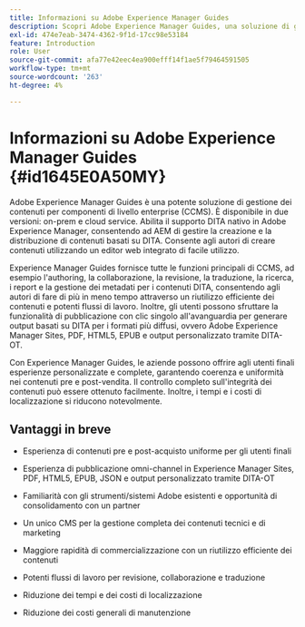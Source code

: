 ```yaml
---
title: Informazioni su Adobe Experience Manager Guides
description: Scopri Adobe Experience Manager Guides, una soluzione di gestione dei contenuti per componenti basata su DITA di livello aziendale. Conoscere i vantaggi di Experience Manager Guides.
exl-id: 474e7eab-3474-4362-9f1d-17cc98e53184
feature: Introduction
role: User
source-git-commit: afa77e42eec4ea900efff14f1ae5f79464591505
workflow-type: tm+mt
source-wordcount: '263'
ht-degree: 4%

---
```


# Informazioni su Adobe Experience Manager Guides {#id1645E0A50MY}

Adobe Experience Manager Guides è una potente soluzione di gestione dei contenuti per componenti di livello enterprise \(CCMS\). È disponibile in due versioni: on-prem e cloud service. Abilita il supporto DITA nativo in Adobe Experience Manager, consentendo ad AEM di gestire la creazione e la distribuzione di contenuti basati su DITA. Consente agli autori di creare contenuti utilizzando un editor web integrato di facile utilizzo.

Experience Manager Guides fornisce tutte le funzioni principali di CCMS, ad esempio l&#39;authoring, la collaborazione, la revisione, la traduzione, la ricerca, i report e la gestione dei metadati per i contenuti DITA, consentendo agli autori di fare di più in meno tempo attraverso un riutilizzo efficiente dei contenuti e potenti flussi di lavoro. Inoltre, gli utenti possono sfruttare la funzionalità di pubblicazione con clic singolo all&#39;avanguardia per generare output basati su DITA per i formati più diffusi, ovvero Adobe Experience Manager Sites, PDF, HTML5, EPUB e output personalizzato tramite DITA-OT.

Con Experience Manager Guides, le aziende possono offrire agli utenti finali esperienze personalizzate e complete, garantendo coerenza e uniformità nei contenuti pre e post-vendita. Il controllo completo sull&#39;integrità dei contenuti può essere ottenuto facilmente. Inoltre, i tempi e i costi di localizzazione si riducono notevolmente.

## Vantaggi in breve

- Esperienza di contenuti pre e post-acquisto uniforme per gli utenti finali

- Esperienza di pubblicazione omni-channel in Experience Manager Sites, PDF, HTML5, EPUB, JSON e output personalizzato tramite DITA-OT

- Familiarità con gli strumenti/sistemi Adobe esistenti e opportunità di consolidamento con un partner

- Un unico CMS per la gestione completa dei contenuti tecnici e di marketing

- Maggiore rapidità di commercializzazione con un riutilizzo efficiente dei contenuti

- Potenti flussi di lavoro per revisione, collaborazione e traduzione

- Riduzione dei tempi e dei costi di localizzazione

- Riduzione dei costi generali di manutenzione
